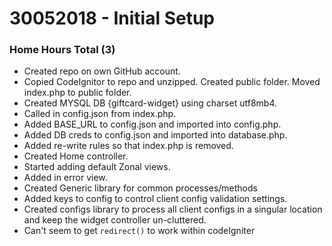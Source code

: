 # 30052018 - Initial Setup
### Home Hours Total (3)
 * Created repo on own GitHub account.
 * Copied CodeIgnitor to repo and unzipped. Created public folder. Moved index.php to public folder.
 * Created MYSQL DB {giftcard-widget} using charset utf8mb4.
 * Called in config.json from index.php.
 * Added BASE_URL to config.json and imported into config.php.
 * Added DB creds to config.json and imported into database.php.
 * Added re-write rules so that index.php is removed.
 * Created Home controller.
 * Started adding default Zonal views.
 * Added in error view.
 * Created Generic library for common processes/methods
 * Added keys to config to control client config validation settings.
 * Created configs library to process all client configs in a singular location and keep the widget controller un-cluttered.
 * Can't seem to get `redirect()` to work within codeIgniter
